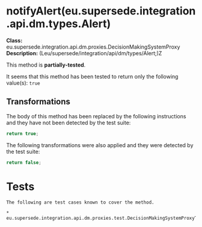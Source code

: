 # notifyAlert(eu.supersede.integration.api.dm.types.Alert)

**Class:** eu.supersede.integration.api.dm.proxies.DecisionMakingSystemProxy
**Description:** (Leu/supersede/integration/api/dm/types/Alert;)Z

This method is **partially-tested**.

It seems that this method has been tested to return only the following value(s): `true`


## Transformations


The body of this method has been replaced by the following instructions and they have not been detected by the test suite:

```Java
return true;
```

The following transformations were also applied and they were detected by the test suite:

```Java
return false;
```




# Tests
    The following are test cases known to cover the method.

    * eu.supersede.integration.api.dm.proxies.test.DecisionMakingSystemProxyTest.eu.supersede.integration.api.dm.proxies.test.DecisionMakingSystemProxyTest 

